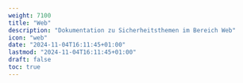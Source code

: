 ```yaml
---
weight: 7100
title: "Web"
description: "Dokumentation zu Sicherheitsthemen im Bereich Web"
icon: "web"
date: "2024-11-04T16:11:45+01:00"
lastmod: "2024-11-04T16:11:45+01:00"
draft: false
toc: true
---
```

